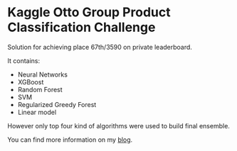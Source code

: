 # Kaggle Otto Group Product Classification Challenge

Solution for achieving place 67th/3590 on private leaderboard.

It contains:
* Neural Networks
* XGBoost
* Random Forest
* SVM
* Regularized Greedy Forest
* Linear model

However only top four kind of algorithms were used to build final ensemble.

You can find more information on my [blog](http://blog.aicry.com/kaggle-otto-group-product-classification-challenge/).
